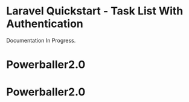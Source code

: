 # Laravel Quickstart - Task List With Authentication

Documentation In Progress.
# Powerballer2.0
# Powerballer2.0
